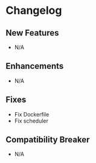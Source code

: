 # Changelog

## New Features

 - N/A

## Enhancements

 - N/A

## Fixes

 - Fix Dockerfile
 - Fix scheduler

## Compatibility Breaker

 - N/A
